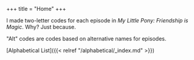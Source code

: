 +++
title = "Home"
+++

I made two-letter codes for each episode in *My Little Pony: Friendship is Magic*. Why? Just because.

"Alt" codes are codes based on alternative names for episodes.

[Alphabetical List]({{< relref "/alphabetical/_index.md" >}})